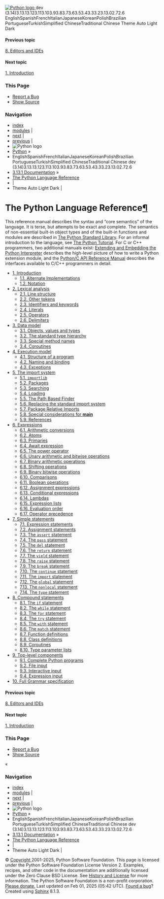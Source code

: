 [ ![Python logo](https://docs.python.org/3/_static/py.svg) ](https://docs.python.org/3/reference/<https:/www.python.org/>) dev (3.14)3.13.13.123.113.103.93.83.73.63.53.43.33.23.13.02.72.6
EnglishSpanishFrenchItalianJapaneseKoreanPolishBrazilian PortugueseTurkishSimplified ChineseTraditional Chinese
Theme  Auto Light Dark
#### Previous topic
[8. Editors and IDEs](https://docs.python.org/3/reference/<../using/editors.html> "previous chapter")
#### Next topic
[1. Introduction](https://docs.python.org/3/reference/<introduction.html> "next chapter")
### This Page
  * [Report a Bug](https://docs.python.org/3/reference/<../bugs.html>)
  * [Show Source ](https://docs.python.org/3/reference/<https:/github.com/python/cpython/blob/main/Doc/reference/index.rst>)


### Navigation
  * [index](https://docs.python.org/3/reference/<../genindex.html> "General Index")
  * [modules](https://docs.python.org/3/reference/<../py-modindex.html> "Python Module Index") |
  * [next](https://docs.python.org/3/reference/<introduction.html> "1. Introduction") |
  * [previous](https://docs.python.org/3/reference/<../using/editors.html> "8. Editors and IDEs") |
  * ![Python logo](https://docs.python.org/3/_static/py.svg)
  * [Python](https://docs.python.org/3/reference/<https:/www.python.org/>) »
  * EnglishSpanishFrenchItalianJapaneseKoreanPolishBrazilian PortugueseTurkishSimplified ChineseTraditional Chinese
dev (3.14)3.13.13.123.113.103.93.83.73.63.53.43.33.23.13.02.72.6
  * [3.13.1 Documentation](https://docs.python.org/3/reference/<../index.html>) » 
  * [The Python Language Reference](https://docs.python.org/3/reference/<>)
  * | 
  * Theme  Auto Light Dark |


# The Python Language Reference[¶](https://docs.python.org/3/reference/<#the-python-language-reference> "Link to this heading")
This reference manual describes the syntax and “core semantics” of the language. It is terse, but attempts to be exact and complete. The semantics of non-essential built-in object types and of the built-in functions and modules are described in [The Python Standard Library](https://docs.python.org/3/reference/<../library/index.html#library-index>). For an informal introduction to the language, see [The Python Tutorial](https://docs.python.org/3/reference/<../tutorial/index.html#tutorial-index>). For C or C++ programmers, two additional manuals exist: [Extending and Embedding the Python Interpreter](https://docs.python.org/3/reference/<../extending/index.html#extending-index>) describes the high-level picture of how to write a Python extension module, and the [Python/C API Reference Manual](https://docs.python.org/3/reference/<../c-api/index.html#c-api-index>) describes the interfaces available to C/C++ programmers in detail.
  * [1. Introduction](https://docs.python.org/3/reference/<introduction.html>)
    * [1.1. Alternate Implementations](https://docs.python.org/3/reference/<introduction.html#alternate-implementations>)
    * [1.2. Notation](https://docs.python.org/3/reference/<introduction.html#notation>)
  * [2. Lexical analysis](https://docs.python.org/3/reference/<lexical_analysis.html>)
    * [2.1. Line structure](https://docs.python.org/3/reference/<lexical_analysis.html#line-structure>)
    * [2.2. Other tokens](https://docs.python.org/3/reference/<lexical_analysis.html#other-tokens>)
    * [2.3. Identifiers and keywords](https://docs.python.org/3/reference/<lexical_analysis.html#identifiers>)
    * [2.4. Literals](https://docs.python.org/3/reference/<lexical_analysis.html#literals>)
    * [2.5. Operators](https://docs.python.org/3/reference/<lexical_analysis.html#operators>)
    * [2.6. Delimiters](https://docs.python.org/3/reference/<lexical_analysis.html#delimiters>)
  * [3. Data model](https://docs.python.org/3/reference/<datamodel.html>)
    * [3.1. Objects, values and types](https://docs.python.org/3/reference/<datamodel.html#objects-values-and-types>)
    * [3.2. The standard type hierarchy](https://docs.python.org/3/reference/<datamodel.html#the-standard-type-hierarchy>)
    * [3.3. Special method names](https://docs.python.org/3/reference/<datamodel.html#special-method-names>)
    * [3.4. Coroutines](https://docs.python.org/3/reference/<datamodel.html#coroutines>)
  * [4. Execution model](https://docs.python.org/3/reference/<executionmodel.html>)
    * [4.1. Structure of a program](https://docs.python.org/3/reference/<executionmodel.html#structure-of-a-program>)
    * [4.2. Naming and binding](https://docs.python.org/3/reference/<executionmodel.html#naming-and-binding>)
    * [4.3. Exceptions](https://docs.python.org/3/reference/<executionmodel.html#exceptions>)
  * [5. The import system](https://docs.python.org/3/reference/<import.html>)
    * [5.1. `importlib`](https://docs.python.org/3/reference/<import.html#importlib>)
    * [5.2. Packages](https://docs.python.org/3/reference/<import.html#packages>)
    * [5.3. Searching](https://docs.python.org/3/reference/<import.html#searching>)
    * [5.4. Loading](https://docs.python.org/3/reference/<import.html#loading>)
    * [5.5. The Path Based Finder](https://docs.python.org/3/reference/<import.html#the-path-based-finder>)
    * [5.6. Replacing the standard import system](https://docs.python.org/3/reference/<import.html#replacing-the-standard-import-system>)
    * [5.7. Package Relative Imports](https://docs.python.org/3/reference/<import.html#package-relative-imports>)
    * [5.8. Special considerations for __main__](https://docs.python.org/3/reference/<import.html#special-considerations-for-main>)
    * [5.9. References](https://docs.python.org/3/reference/<import.html#references>)
  * [6. Expressions](https://docs.python.org/3/reference/<expressions.html>)
    * [6.1. Arithmetic conversions](https://docs.python.org/3/reference/<expressions.html#arithmetic-conversions>)
    * [6.2. Atoms](https://docs.python.org/3/reference/<expressions.html#atoms>)
    * [6.3. Primaries](https://docs.python.org/3/reference/<expressions.html#primaries>)
    * [6.4. Await expression](https://docs.python.org/3/reference/<expressions.html#await-expression>)
    * [6.5. The power operator](https://docs.python.org/3/reference/<expressions.html#the-power-operator>)
    * [6.6. Unary arithmetic and bitwise operations](https://docs.python.org/3/reference/<expressions.html#unary-arithmetic-and-bitwise-operations>)
    * [6.7. Binary arithmetic operations](https://docs.python.org/3/reference/<expressions.html#binary-arithmetic-operations>)
    * [6.8. Shifting operations](https://docs.python.org/3/reference/<expressions.html#shifting-operations>)
    * [6.9. Binary bitwise operations](https://docs.python.org/3/reference/<expressions.html#binary-bitwise-operations>)
    * [6.10. Comparisons](https://docs.python.org/3/reference/<expressions.html#comparisons>)
    * [6.11. Boolean operations](https://docs.python.org/3/reference/<expressions.html#boolean-operations>)
    * [6.12. Assignment expressions](https://docs.python.org/3/reference/<expressions.html#assignment-expressions>)
    * [6.13. Conditional expressions](https://docs.python.org/3/reference/<expressions.html#conditional-expressions>)
    * [6.14. Lambdas](https://docs.python.org/3/reference/<expressions.html#lambda>)
    * [6.15. Expression lists](https://docs.python.org/3/reference/<expressions.html#expression-lists>)
    * [6.16. Evaluation order](https://docs.python.org/3/reference/<expressions.html#evaluation-order>)
    * [6.17. Operator precedence](https://docs.python.org/3/reference/<expressions.html#operator-precedence>)
  * [7. Simple statements](https://docs.python.org/3/reference/<simple_stmts.html>)
    * [7.1. Expression statements](https://docs.python.org/3/reference/<simple_stmts.html#expression-statements>)
    * [7.2. Assignment statements](https://docs.python.org/3/reference/<simple_stmts.html#assignment-statements>)
    * [7.3. The `assert` statement](https://docs.python.org/3/reference/<simple_stmts.html#the-assert-statement>)
    * [7.4. The `pass` statement](https://docs.python.org/3/reference/<simple_stmts.html#the-pass-statement>)
    * [7.5. The `del` statement](https://docs.python.org/3/reference/<simple_stmts.html#the-del-statement>)
    * [7.6. The `return` statement](https://docs.python.org/3/reference/<simple_stmts.html#the-return-statement>)
    * [7.7. The `yield` statement](https://docs.python.org/3/reference/<simple_stmts.html#the-yield-statement>)
    * [7.8. The `raise` statement](https://docs.python.org/3/reference/<simple_stmts.html#the-raise-statement>)
    * [7.9. The `break` statement](https://docs.python.org/3/reference/<simple_stmts.html#the-break-statement>)
    * [7.10. The `continue` statement](https://docs.python.org/3/reference/<simple_stmts.html#the-continue-statement>)
    * [7.11. The `import` statement](https://docs.python.org/3/reference/<simple_stmts.html#the-import-statement>)
    * [7.12. The `global` statement](https://docs.python.org/3/reference/<simple_stmts.html#the-global-statement>)
    * [7.13. The `nonlocal` statement](https://docs.python.org/3/reference/<simple_stmts.html#the-nonlocal-statement>)
    * [7.14. The `type` statement](https://docs.python.org/3/reference/<simple_stmts.html#the-type-statement>)
  * [8. Compound statements](https://docs.python.org/3/reference/<compound_stmts.html>)
    * [8.1. The `if` statement](https://docs.python.org/3/reference/<compound_stmts.html#the-if-statement>)
    * [8.2. The `while` statement](https://docs.python.org/3/reference/<compound_stmts.html#the-while-statement>)
    * [8.3. The `for` statement](https://docs.python.org/3/reference/<compound_stmts.html#the-for-statement>)
    * [8.4. The `try` statement](https://docs.python.org/3/reference/<compound_stmts.html#the-try-statement>)
    * [8.5. The `with` statement](https://docs.python.org/3/reference/<compound_stmts.html#the-with-statement>)
    * [8.6. The `match` statement](https://docs.python.org/3/reference/<compound_stmts.html#the-match-statement>)
    * [8.7. Function definitions](https://docs.python.org/3/reference/<compound_stmts.html#function-definitions>)
    * [8.8. Class definitions](https://docs.python.org/3/reference/<compound_stmts.html#class-definitions>)
    * [8.9. Coroutines](https://docs.python.org/3/reference/<compound_stmts.html#coroutines>)
    * [8.10. Type parameter lists](https://docs.python.org/3/reference/<compound_stmts.html#type-parameter-lists>)
  * [9. Top-level components](https://docs.python.org/3/reference/<toplevel_components.html>)
    * [9.1. Complete Python programs](https://docs.python.org/3/reference/<toplevel_components.html#complete-python-programs>)
    * [9.2. File input](https://docs.python.org/3/reference/<toplevel_components.html#file-input>)
    * [9.3. Interactive input](https://docs.python.org/3/reference/<toplevel_components.html#interactive-input>)
    * [9.4. Expression input](https://docs.python.org/3/reference/<toplevel_components.html#expression-input>)
  * [10. Full Grammar specification](https://docs.python.org/3/reference/<grammar.html>)


#### Previous topic
[8. Editors and IDEs](https://docs.python.org/3/reference/<../using/editors.html> "previous chapter")
#### Next topic
[1. Introduction](https://docs.python.org/3/reference/<introduction.html> "next chapter")
### This Page
  * [Report a Bug](https://docs.python.org/3/reference/<../bugs.html>)
  * [Show Source ](https://docs.python.org/3/reference/<https:/github.com/python/cpython/blob/main/Doc/reference/index.rst>)


«
### Navigation
  * [index](https://docs.python.org/3/reference/<../genindex.html> "General Index")
  * [modules](https://docs.python.org/3/reference/<../py-modindex.html> "Python Module Index") |
  * [next](https://docs.python.org/3/reference/<introduction.html> "1. Introduction") |
  * [previous](https://docs.python.org/3/reference/<../using/editors.html> "8. Editors and IDEs") |
  * ![Python logo](https://docs.python.org/3/_static/py.svg)
  * [Python](https://docs.python.org/3/reference/<https:/www.python.org/>) »
  * EnglishSpanishFrenchItalianJapaneseKoreanPolishBrazilian PortugueseTurkishSimplified ChineseTraditional Chinese
dev (3.14)3.13.13.123.113.103.93.83.73.63.53.43.33.23.13.02.72.6
  * [3.13.1 Documentation](https://docs.python.org/3/reference/<../index.html>) » 
  * [The Python Language Reference](https://docs.python.org/3/reference/<>)
  * | 
  * Theme  Auto Light Dark |


© [ Copyright ](https://docs.python.org/3/reference/<../copyright.html>) 2001-2025, Python Software Foundation. This page is licensed under the Python Software Foundation License Version 2. Examples, recipes, and other code in the documentation are additionally licensed under the Zero Clause BSD License. See [History and License](https://docs.python.org/3/reference/</license.html>) for more information. The Python Software Foundation is a non-profit corporation. [Please donate.](https://docs.python.org/3/reference/<https:/www.python.org/psf/donations/>) Last updated on Feb 01, 2025 (05:42 UTC). [Found a bug](https://docs.python.org/3/reference/</bugs.html>)? Created using [Sphinx](https://docs.python.org/3/reference/<https:/www.sphinx-doc.org/>) 8.1.3. 
